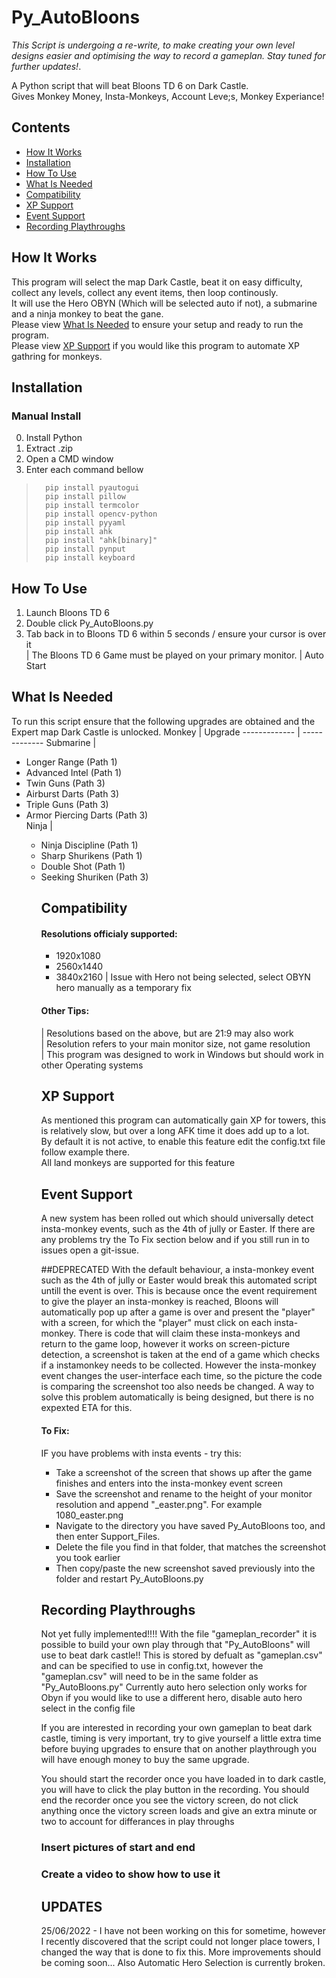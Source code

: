 # Py_AutoBloons
 *This Script is undergoing a re-write, to make creating your own level designs easier and optimising the way to record a gameplan.
Stay tuned for further updates!*.

A Python script that will beat Bloons TD 6 on Dark Castle.  
Gives Monkey Money, Insta-Monkeys, Account Leve;s, Monkey Experiance!

## Contents
* [How It Works](#How_It_Works)
* [Installation](#Installation)
* [How To Use](#How_To_Use)
* [What Is Needed](#What_Is_Needed)
* [Compatibility](#Compatibility)
* [XP Support](#XP_Support)
* [Event Support](#Event_Support)
* [Recording Playthroughs](#Recording_Playthroughs)


## How It Works
This program will select the map Dark Castle, beat it on easy difficulty, collect any levels, collect any event items, then loop continously.  
It will use the Hero OBYN (Which will be selected auto if not), a submarine and a ninja monkey to beat the gane.  
Please view [What Is Needed](#What_Is_Needed)<a name="What_Is_Needed"></a> to ensure your setup and ready to run the program.  
Please view [XP Support](#XP_Support)<a name="XP_Support"></a> if you would like this program to automate XP gathring for monkeys.


## Installation
### Manual Install  
 0. Install Python
 1. Extract .zip
 2. Open a CMD window
 3. Enter each command bellow
>       pip install pyautogui
>       pip install pillow
>       pip install termcolor
>       pip install opencv-python
>       pip install pyyaml
>       pip install ahk
>       pip install "ahk[binary]"
>       pip install pynput
>       pip install keyboard
   
## How To Use
 1. Launch Bloons TD 6
 2. Double click Py_AutoBloons.py
 3. Tab back in to Bloons TD 6 within 5 seconds / ensure your cursor is over it   
 \| The Bloons TD 6 Game must be played on your primary monitor.
 \| Auto Start 

## What Is Needed
To run this script ensure that the following upgrades are obtained and the Expert map Dark Castle is unlocked.
Monkey        | Upgrade
------------- | -------------
Submarine     | <ul><li>Longer Range  (Path 1)</li><li>Advanced Intel  (Path 1)</li><li>Twin Guns  (Path 3)</li><li>Airburst Darts  (Path 3)</li><li>Triple Guns  (Path 3)</li><li>Armor Piercing Darts  (Path 3)</li>
Ninja         | <ul><li>Ninja Discipline  (Path 1)</li><li>Sharp Shurikens  (Path 1)</li><li>Double Shot  (Path 1)</li><li>Seeking Shuriken  (Path 3)</li>

## Compatibility
#### Resolutions officialy supported:  
* 1920x1080  
* 2560x1440  
* 3840x2160 \| Issue with Hero not being selected, select OBYN hero manually as a temporary fix
#### Other Tips:
\| Resolutions based on the above, but are 21:9 may also work  
\| Resolution refers to your main monitor size, not game resolution  
\| This program was designed to work in Windows but should work in other Operating systems

## XP Support
As mentioned this program can automatically gain XP for towers, this is relatively slow, but over a long AFK time it does add up to a lot.  
By default it is not active, to enable this feature edit the config.txt file follow example there.  
All land monkeys are supported for this feature  

## Event Support
A new system has been rolled out which should universally detect insta-monkey events, such as the 4th of jully or Easter.
If there are any problems try the To Fix section below and if you still run in to issues open a git-issue.


##DEPRECATED With the default behaviour, a insta-monkey event such as the 4th of jully or Easter would break this automated script untill the event is over. 
This is because once the event requirement to give the player an insta-monkey is reached, Bloons will automatically pop up after a game is over and present the "player" with a screen, for which the "player" must click on each insta-monkey.
There is code that will claim these insta-monkeys and return to the game loop, however it works on screen-picture detection, a screenshot is taken at the end of a game which checks if a instamonkey needs to be collected.
However the insta-monkey event changes the user-interface each time, so the picture the code is comparing the screenshot too also needs be changed.
A way to solve this problem automatically is being designed, but there is no expexted ETA for this.
#### To Fix: 
IF you have problems with insta events - try this: 
* Take a screenshot of the screen that shows up after the game finishes and enters into the insta-monkey event screen
* Save the screenshot and rename to the height of your monitor resolution and append "_easter.png". For example 1080_easter.png
* Navigate to the directory you have saved Py_AutoBloons too, and then enter Support_Files.
* Delete the file you find in that folder, that matches the screenshot you took earlier
* Then copy/paste the new screenshot saved previously into the folder and restart Py_AutoBloons.py

## Recording Playthroughs
Not yet fully implemented!!!!
With the file "gameplan_recorder" it is possible to build your own play through that "Py_AutoBloons" will use to beat dark castle!!
This is stored by defualt as "gameplan.csv" and can be specified to use in config.txt, however the "gameplan.csv" will need to be in the same folder as "Py_AutoBloons.py"
Currently auto hero selection only works for Obyn if you would like to use a different hero, disable auto hero select in the config file

If you are interested in recording your own gameplan to beat dark castle, timing is very important, try to give yourself a little extra time before buying upgrades to ensure that on another playthrough you will have enough money to buy the same upgrade.

You should start the recorder once you have loaded in to dark castle, you will have to click the play button in the recording.
You should end the recorder once you see the victory screen, do not click anything once the victory screen loads and give an extra minute or two to account for differances in play throughs
### Insert pictures of start and end 
### Create a video to show how to use it


## UPDATES  

25/06/2022 - I have not been working on this for sometime, however I recently discovered that the script could not longer place towers, I changed the way that is done to fix this. More improvements should be coming soon... Also Automatic Hero Selection is currently broken.
